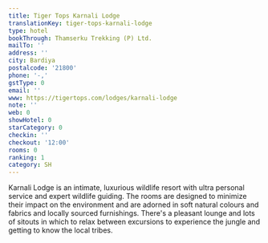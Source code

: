 ```yaml
---
title: Tiger Tops Karnali Lodge
translationKey: tiger-tops-karnali-lodge
type: hotel
bookThrough: Thamserku Trekking (P) Ltd.
mailTo: ''
address: ''
city: Bardiya
postalcode: '21800'
phone: '-,'
gstType: 0
email: ''
www: https://tigertops.com/lodges/karnali-lodge
note: ''
web: 0
showHotel: 0
starCategory: 0
checkin: ''
checkout: '12:00'
rooms: 0
ranking: 1
category: SH
---
```


Karnali Lodge is an intimate, luxurious wildlife resort with ultra personal service and expert wildlife guiding. The rooms are designed to minimize their impact on the environment and are adorned in soft natural colours and fabrics and locally sourced furnishings. There's a pleasant lounge and lots of sitouts in which to relax between excursions to experience the jungle and getting to know the local tribes.